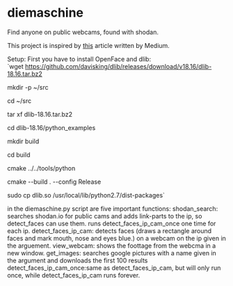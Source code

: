 # diemaschine
Find anyone on public webcams, found with shodan. 

This project is inspired by [this](https://medium.com/@ageitgey/machine-learning-is-fun-part-4-modern-face-recognition-with-deep-learning-c3cffc121d78#.lvd4mq590 "test") article written by Medium.

Setup:
First you have to install OpenFace and dlib:     
`wget https://github.com/davisking/dlib/releases/download/v18.16/dlib-18.16.tar.bz2

mkdir -p ~/src

cd ~/src

tar xf dlib-18.16.tar.bz2

cd dlib-18.16/python_examples  

mkdir build 

cd build 

cmake ../../tools/python  

cmake --build . --config Release 

sudo cp dlib.so /usr/local/lib/python2.7/dist-packages`


in the diemaschine.py script are five important functions:
shodan_search: searches shodan.io for public cams and adds link-parts to the ip, so detect_faces can use them. runs detect_faces_ip_cam_once one time for each ip.
detect_faces_ip_cam: detects faces (draws a rectangle around faces and mark mouth, nose and eyes blue.) on a webcam on the ip given in the arguement.
view_webcam: shows the foottage from the webcma in a new window.
get_images: searches google pictures with a name given in the argument and downloads the first 100 results
detect_faces_ip_cam_once:same as detect_faces_ip_cam, but will only run once, while detect_faces_ip_cam runs forever.
